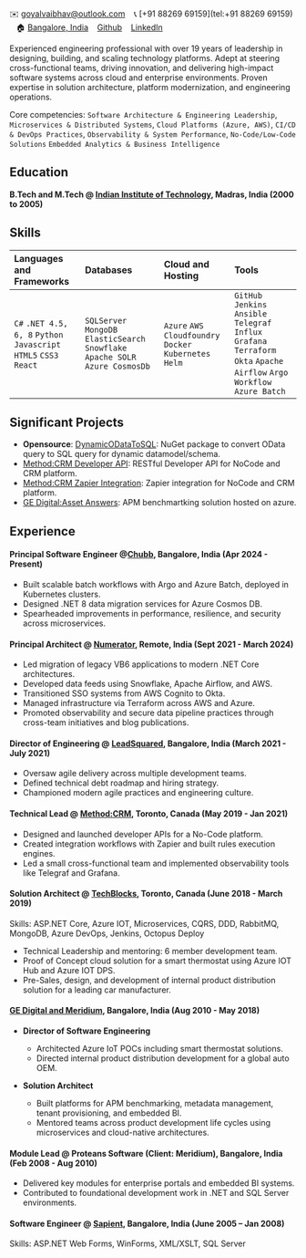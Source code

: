 ✉️ [goyalvaibhav@outlook.com](mailto:goyalvaibhav@outlook.com) &nbsp;&nbsp; 📞 [+91 88269 69159](tel:+91 88269 69159) &nbsp;&nbsp; 🏠 [Bangalore, India](https://goo.gl/maps/iaamjgcBvFhMauYG6) &nbsp;&nbsp; [Github](https://github.com/vaibhav-goyal) &nbsp;&nbsp; [LinkedIn](https://www.linkedin.com/in/vaibhav-goyal-2265b613/)

Experienced engineering professional with over 19 years of leadership in designing, building, and scaling technology platforms. Adept at steering cross-functional teams, driving innovation, and delivering high-impact software systems across cloud and enterprise environments. Proven expertise in solution architecture, platform modernization, and engineering operations.

Core competencies: `Software Architecture & Engineering Leadership`, `Microservices & Distributed Systems`, `Cloud Platforms (Azure, AWS)`, `CI/CD & DevOps Practices`, `Observability & System Performance`, `No-Code/Low-Code Solutions`
`Embedded Analytics & Business Intelligence`

## Education
**B.Tech and M.Tech @ [Indian Institute of Technology](https://www.iitm.ac.in/), Madras, India (2000 to 2005)**

## Skills

| Languages and Frameworks | Databases | Cloud and Hosting | Tools |
|:---|:---|:---|:---|
|`C#` `.NET 4.5, 6, 8` `Python` `Javascript` `HTML5` `CSS3` `React` | `SQLServer` `MongoDB` `ElasticSearch` `Snowflake` `Apache SOLR` `Azure CosmosDb` | `Azure` `AWS` `Cloudfoundry` `Docker` `Kubernetes` `Helm` | `GitHub` `Jenkins`  `Ansible` `Telegraf` `Influx` `Grafana` `Terraform` `Okta` `Apache Airflow` `Argo Workflow` `Azure Batch`|

## Significant Projects
- **Opensource**: [DynamicODataToSQL](https://github.com/DynamicODataToSQL/DynamicODataToSQL): NuGet package to convert OData query to SQL query for dynamic datamodel/schema.
- [Method:CRM Developer API](https://developer.method.me/): RESTful Developer API for NoCode and CRM platform.
- [Method:CRM Zapier Integration](https://zapier.com/apps/method-crm/integrations): Zapier integration for NoCode and CRM platform.
- [GE Digital:Asset Answers](https://www.ge.com/digital/blog/asset-answers): APM benchmartking solution hosted on azure. 

## Experience

#### Principal Software Engineer @[Chubb](https://www.chubb.com/), Bangalore, India (Apr 2024 - Present)
- Built scalable batch workflows with Argo and Azure Batch, deployed in Kubernetes clusters.
- Designed .NET 8 data migration services for Azure Cosmos DB.
- Spearheaded improvements in performance, resilience, and security across microservices.
  
#### Principal Architect @ [Numerator](https://www.numerator.com/), Remote, India (Sept 2021 - March 2024)
- Led migration of legacy VB6 applications to modern .NET Core architectures.
- Developed data feeds using Snowflake, Apache Airflow, and AWS.
- Transitioned SSO systems from AWS Cognito to Okta.
- Managed infrastructure via Terraform across AWS and Azure.
- Promoted observability and secure data pipeline practices through cross-team initiatives and blog publications.

#### Director of Engineering @ [LeadSquared](https://www.leadsquared.com/), Bangalore, India (March 2021 - July 2021)
- Oversaw agile delivery across multiple development teams.
- Defined technical debt roadmap and hiring strategy.
- Championed modern agile practices and engineering culture.

#### Technical Lead @ [Method:CRM](https://www.method.me/), Toronto, Canada (May 2019 - Jan 2021)
- Designed and launched developer APIs for a No-Code platform.
- Created integration workflows with Zapier and built rules execution engines.
- Led a small cross-functional team and implemented observability tools like Telegraf and Grafana.

#### Solution Architect @ [TechBlocks](https://tblocks.com/), Toronto, Canada (June 2018 - March 2019)
Skills: ASP.NET Core, Azure IOT, Microservices, CQRS, DDD, RabbitMQ, MongoDB, Azure DevOps, Jenkins, Octopus Deploy
- Technical Leadership and mentoring:  6 member development team.
- Proof of Concept cloud solution for a smart thermostat using Azure IOT Hub and Azure IOT DPS.
- Pre-Sales, design, and development of internal product distribution solution for a leading car manufacturer.

#### [GE Digital and Meridium](https://www.ge.com/digital/applications/asset-performance-management), Bangalore, India (Aug 2010 - May 2018)
- **Director of Software Engineering** 
  - Architected Azure IoT POCs including smart thermostat solutions.
  - Directed internal product distribution development for a global auto OEM.

- **Solution Architect**
  - Built platforms for APM benchmarking, metadata management, tenant provisioning, and embedded BI.
  - Mentored teams across product development life cycles using microservices and cloud-native architectures.

#### Module Lead @ Proteans Software (Client: Meridium), Bangalore, India (Feb 2008 - Aug 2010)
- Delivered key modules for enterprise portals and embedded BI systems.
- Contributed to foundational development work in .NET and SQL Server environments.

#### Software Engineer @ [Sapient](https://www.publicissapient.com/), Bangalore, India (June 2005 – Jan 2008)
Skills: ASP.NET Web Forms, WinForms, XML/XSLT, SQL Server
